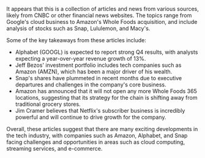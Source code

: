 It appears that this is a collection of articles and news from various sources, likely from CNBC or other financial news websites. The topics range from Google's cloud business to Amazon's Whole Foods acquisition, and include analysis of stocks such as Snap, Lululemon, and Macy's.

Some of the key takeaways from these articles include:

* Alphabet (GOOGL) is expected to report strong Q4 results, with analysts expecting a year-over-year revenue growth of 13%.
* Jeff Bezos' investment portfolio includes tech companies such as Amazon (AMZN), which has been a major driver of his wealth.
* Snap's shares have plummeted in recent months due to executive departures and challenges in the company's core business.
* Amazon has announced that it will not open any more Whole Foods 365 locations, suggesting that its strategy for the chain is shifting away from traditional grocery stores.
* Jim Cramer believes that Netflix's subscriber business is incredibly powerful and will continue to drive growth for the company.

Overall, these articles suggest that there are many exciting developments in the tech industry, with companies such as Amazon, Alphabet, and Snap facing challenges and opportunities in areas such as cloud computing, streaming services, and e-commerce.